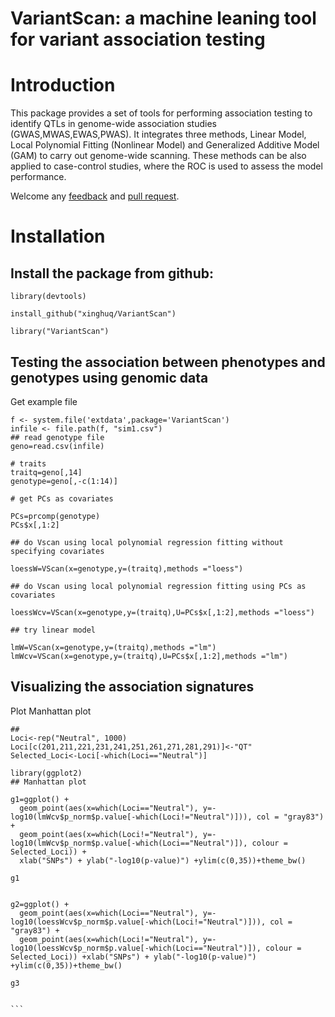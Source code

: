 
# VariantScan: a machine leaning tool for variant association testing



# Introduction 

This package provides a set of tools for performing association testing to identify QTLs in genome-wide association studies (GWAS,MWAS,EWAS,PWAS). It integrates three methods, Linear Model, Local Polynomial Fitting (Nonlinear Model) 
and Generalized Additive Model (GAM) to carry out genome-wide scanning. 
These methods can be also applied to case-control studies, where the ROC is used to assess the model performance.

Welcome any [feedback](https://github.com/xinghuq/VariantScan/issues) and [pull request](https://github.com/xinghuq/VariantScan/pulls).  

# Installation

## Install the package from github:
```{R}
library(devtools)

install_github("xinghuq/VariantScan")

library("VariantScan")
```

## Testing the association between phenotypes and genotypes using genomic data

Get example file

```{R}
f <- system.file('extdata',package='VariantScan')
infile <- file.path(f, "sim1.csv")
## read genotype file
geno=read.csv(infile)

# traits
traitq=geno[,14]
genotype=geno[,-c(1:14)]

# get PCs as covariates

PCs=prcomp(genotype)
PCs$x[,1:2]

## do Vscan using local polynomial regression fitting without specifying covariates

loessW=VScan(x=genotype,y=(traitq),methods ="loess")

## do Vscan using local polynomial regression fitting using PCs as covariates

loessWcv=VScan(x=genotype,y=(traitq),U=PCs$x[,1:2],methods ="loess")

## try linear model

lmW=VScan(x=genotype,y=(traitq),methods ="lm")
lmWcv=VScan(x=genotype,y=(traitq),U=PCs$x[,1:2],methods ="lm")

``````

## Visualizing the association signatures 

Plot Manhattan plot

``````
## 
Loci<-rep("Neutral", 1000)
Loci[c(201,211,221,231,241,251,261,271,281,291)]<-"QT"
Selected_Loci<-Loci[-which(Loci=="Neutral")]

library(ggplot2)
## Manhattan plot

g1=ggplot() +
  geom_point(aes(x=which(Loci=="Neutral"), y=-log10(lmWcv$p_norm$p.value[-which(Loci!="Neutral")])), col = "gray83") +
  geom_point(aes(x=which(Loci!="Neutral"), y=-log10(lmWcv$p_norm$p.value[-which(Loci=="Neutral")]), colour = Selected_Loci)) +
  xlab("SNPs") + ylab("-log10(p-value)") +ylim(c(0,35))+theme_bw()

g1


g2=ggplot() +
  geom_point(aes(x=which(Loci=="Neutral"), y=-log10(loessWcv$p_norm$p.value[-which(Loci!="Neutral")])), col = "gray83") +
  geom_point(aes(x=which(Loci!="Neutral"), y=-log10(loessWcv$p_norm$p.value[-which(Loci=="Neutral")]), colour = Selected_Loci)) +xlab("SNPs") + ylab("-log10(p-value)") +ylim(c(0,35))+theme_bw()

g3


```

